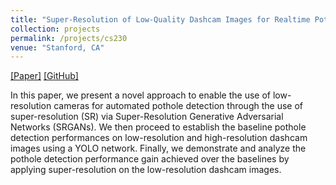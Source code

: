 ```yaml
---
title: "Super-Resolution of Low-Quality Dashcam Images for Realtime Pothole Detection"
collection: projects
permalink: /projects/cs230
venue: "Stanford, CA"
---  
```

[[Paper]](https://sharanramjee.github.io/files/cs230.pdf)
[[GitHub]](https://github.com/sharanramjee/single-image-stereo-depth-estimation)

In this paper, we present a novel approach to enable the use of low-resolution cameras for automated pothole detection through the use of super-resolution (SR) via Super-Resolution Generative Adversarial Networks (SRGANs). We then proceed to establish the baseline pothole detection performances on low-resolution and high-resolution dashcam images using a YOLO network. Finally, we demonstrate and analyze the pothole detection performance gain achieved over the baselines by applying super-resolution on the low-resolution dashcam images.
